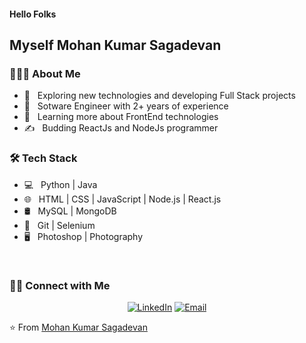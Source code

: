 <h4> Hello Folks </h4>
<h2>Myself Mohan Kumar Sagadevan</h2>

<h3> 👨🏻‍💻 About Me </h3>

- 🤔 &nbsp; Exploring new technologies and developing Full Stack projects
- 💼 &nbsp; Sotware Engineer with 2+ years of experience
- 🌱 &nbsp; Learning more about FrontEnd technologies
- ✍️ &nbsp; Budding ReactJs and NodeJs programmer

<h3>🛠 Tech Stack</h3>

- 💻 &nbsp; Python | Java
- 🌐 &nbsp; HTML | CSS | JavaScript | Node.js | React.js
- 🛢 &nbsp; MySQL | MongoDB
- 🔧 &nbsp; Git | Selenium
- 🖥 &nbsp; Photoshop | Photography

<br/>

<h3> 🤝🏻 Connect with Me </h3>

<p align="center">
<a href="https://www.linkedin.com/in/mohan-kumar-sagadevan/"><img alt="LinkedIn" src="https://img.shields.io/badge/Mohan%20Kumar%20Sagadevan-Connect-blue?logo=linkedin"></a>
<a href="mailto:mohankumar27197@gmail.com"><img alt="Email" src="https://img.shields.io/badge/mohankumar27197%40gmail.com-Connect-red"></a>
</p>

⭐️ From [Mohan Kumar Sagadevan](https://github.com/mohankumar27)
